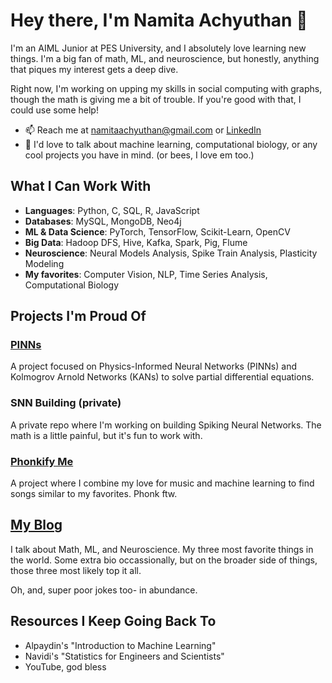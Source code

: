# Hey there, I'm Namita Achyuthan 🐝
I'm an AIML Junior at PES University, and I absolutely love learning new things. I'm a big fan of math, ML, and neuroscience, but honestly, anything that piques my interest gets a deep dive. 

Right now, I'm working on upping my skills in social computing with graphs, though the math is giving me a bit of trouble. If you're good with that, I could use some help!

- 📫 Reach me at [namitaachyuthan@gmail.com](mailto:namitaachyuthan@gmail.com) or [LinkedIn](https://www.linkedin.com/in/namita-achyuthan/)
- 💬 I'd love to talk about machine learning, computational biology, or any cool projects you have in mind. (or bees, I love em too.) 

## What I Can Work With

- **Languages**: Python, C, SQL, R, JavaScript
- **Databases**: MySQL, MongoDB, Neo4j
- **ML & Data Science**: PyTorch, TensorFlow, Scikit-Learn, OpenCV
- **Big Data**: Hadoop DFS, Hive, Kafka, Spark, Pig, Flume
- **Neuroscience**: Neural Models Analysis, Spike Train Analysis, Plasticity Modeling
- **My favorites**: Computer Vision, NLP, Time Series Analysis, Computational Biology

## Projects I'm Proud Of
### [PINNs](https://github.com/broccubali/PINNs)
A project focused on Physics-Informed Neural Networks (PINNs) and Kolmogrov Arnold Networks (KANs) to solve partial differential equations. 

### SNN Building (private)
A private repo where I'm working on building Spiking Neural Networks. The math is a little painful, but it's fun to work with. 

### [Phonkify Me](https://github.com/namita-ach/Phonkify-Me)
A project where I combine my love for music and machine learning to find songs similar to my favorites. Phonk ftw. 

## [My Blog](https://namitalearns.substack.com)
I talk about Math, ML, and Neuroscience. My three most favorite things in the world. Some extra bio occassionally, but on the broader side of things, those three most likely top it all.

Oh, and, super poor jokes too- in abundance. 

## Resources I Keep Going Back To

- Alpaydin's "Introduction to Machine Learning"
- Navidi's "Statistics for Engineers and Scientists"
- YouTube, god bless
